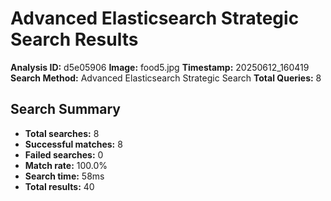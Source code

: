 # Advanced Elasticsearch Strategic Search Results

**Analysis ID:** d5e05906
**Image:** food5.jpg
**Timestamp:** 20250612_160419
**Search Method:** Advanced Elasticsearch Strategic Search
**Total Queries:** 8

## Search Summary

- **Total searches:** 8
- **Successful matches:** 8
- **Failed searches:** 0
- **Match rate:** 100.0%
- **Search time:** 58ms
- **Total results:** 40

